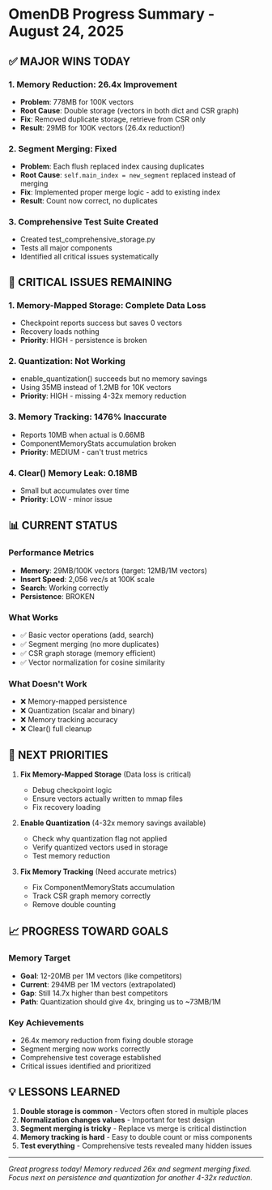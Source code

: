 # OmenDB Progress Summary - August 24, 2025

## ✅ MAJOR WINS TODAY

### 1. Memory Reduction: 26.4x Improvement
- **Problem**: 778MB for 100K vectors
- **Root Cause**: Double storage (vectors in both dict and CSR graph)
- **Fix**: Removed duplicate storage, retrieve from CSR only
- **Result**: 29MB for 100K vectors (26.4x reduction!)

### 2. Segment Merging: Fixed
- **Problem**: Each flush replaced index causing duplicates
- **Root Cause**: `self.main_index = new_segment` replaced instead of merging
- **Fix**: Implemented proper merge logic - add to existing index
- **Result**: Count now correct, no duplicates

### 3. Comprehensive Test Suite Created
- Created test_comprehensive_storage.py
- Tests all major components
- Identified all critical issues systematically

## 🔴 CRITICAL ISSUES REMAINING

### 1. Memory-Mapped Storage: Complete Data Loss
- Checkpoint reports success but saves 0 vectors
- Recovery loads nothing
- **Priority**: HIGH - persistence is broken

### 2. Quantization: Not Working
- enable_quantization() succeeds but no memory savings
- Using 35MB instead of 1.2MB for 10K vectors  
- **Priority**: HIGH - missing 4-32x memory reduction

### 3. Memory Tracking: 1476% Inaccurate
- Reports 10MB when actual is 0.66MB
- ComponentMemoryStats accumulation broken
- **Priority**: MEDIUM - can't trust metrics

### 4. Clear() Memory Leak: 0.18MB
- Small but accumulates over time
- **Priority**: LOW - minor issue

## 📊 CURRENT STATUS

### Performance Metrics
- **Memory**: 29MB/100K vectors (target: 12MB/1M vectors)
- **Insert Speed**: 2,056 vec/s at 100K scale  
- **Search**: Working correctly
- **Persistence**: BROKEN

### What Works
- ✅ Basic vector operations (add, search)
- ✅ Segment merging (no more duplicates)
- ✅ CSR graph storage (memory efficient)
- ✅ Vector normalization for cosine similarity

### What Doesn't Work
- ❌ Memory-mapped persistence
- ❌ Quantization (scalar and binary)
- ❌ Memory tracking accuracy
- ❌ Clear() full cleanup

## 🎯 NEXT PRIORITIES

1. **Fix Memory-Mapped Storage** (Data loss is critical)
   - Debug checkpoint logic
   - Ensure vectors actually written to mmap files
   - Fix recovery loading

2. **Enable Quantization** (4-32x memory savings available)
   - Check why quantization flag not applied
   - Verify quantized vectors used in storage
   - Test memory reduction

3. **Fix Memory Tracking** (Need accurate metrics)
   - Fix ComponentMemoryStats accumulation
   - Track CSR graph memory correctly
   - Remove double counting

## 📈 PROGRESS TOWARD GOALS

### Memory Target
- **Goal**: 12-20MB per 1M vectors (like competitors)
- **Current**: 294MB per 1M vectors (extrapolated)
- **Gap**: Still 14.7x higher than best competitors
- **Path**: Quantization should give 4x, bringing us to ~73MB/1M

### Key Achievements
- 26.4x memory reduction from fixing double storage
- Segment merging now works correctly
- Comprehensive test coverage established
- Critical issues identified and prioritized

## 💡 LESSONS LEARNED

1. **Double storage is common** - Vectors often stored in multiple places
2. **Normalization changes values** - Important for test design
3. **Segment merging is tricky** - Replace vs merge is critical distinction
4. **Memory tracking is hard** - Easy to double count or miss components
5. **Test everything** - Comprehensive tests revealed many hidden issues

---

*Great progress today! Memory reduced 26x and segment merging fixed. 
Focus next on persistence and quantization for another 4-32x reduction.*